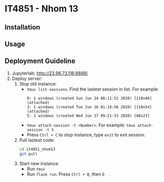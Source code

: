 # IT4851 - Nhom 13

## Installation

## Usage

## Deployment Guideline

1. Jupyterlab: http://23.98.73.116:8888/
2. Deploy server:
    1. Stop old instance:
        - `tmux list-sessions`. Find the lastest session in list. For example:
            ```
            0: 1 windows (created Sun Jun 14 08:11:52 2020) [110x46] (attached)
            3: 1 windows (created Tue Jun 16 01:18:56 2020) [110x54] (attached)
            5: 1 windows (created Wed Jun 17 09:21:33 2020) [80x23]
            ```
        - `tmux attach-session -t <Number>`. For example: `tmux attach-session -t 5`
        - Press `Ctrl + C` to stop instance, type `exit` to exit session.
    2. Pull lastest code:
        ```bash
        cd it4851_nhom13
        git pull
        ```
    3. Start new instance:
        - Run `tmux`
        - Run `flask run`. Press `Ctrl + B`, then `D`
